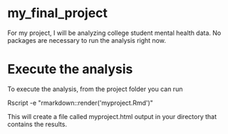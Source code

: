 # my_final_project

For my project, I will be analyzing college student mental health data. No packages are necessary to run the analysis right now.


# Execute the analysis

To execute the analysis, from the project folder you can run


Rscript -e "rmarkdown::render('myproject.Rmd')"


This will create a file called myproject.html output in your directory that contains the results.
